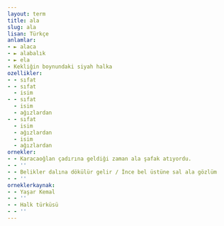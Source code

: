 ```yaml
---
layout: term
title: ala
slug: ala
lisan: Türkçe
anlamlar:
- ► alaca
- ► alabalık
- ► ela
- Kekliğin boynundaki siyah halka
ozellikler:
- - sıfat
- - sıfat
  - isim
- - sıfat
  - isim
  - ağızlardan
- - sıfat
  - isim
  - ağızlardan
  - isim
  - ağızlardan
ornekler:
- - Karacaoğlan çadırına geldiği zaman ala şafak atıyordu.
- - ''
- - Belikler dalına dökülür gelir / İnce bel üstüne sal ala gözlüm
- - ''
orneklerkaynak:
- - Yaşar Kemal
- - ''
- - Halk türküsü
- - ''
---
```

